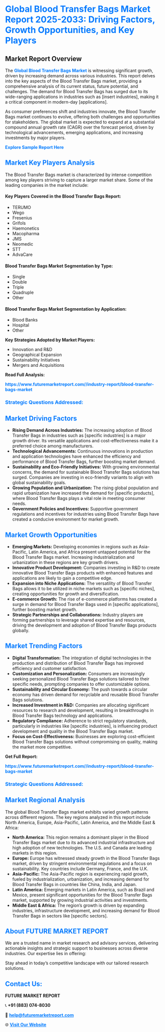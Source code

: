 <h1 style="color: #007BFF;">Global Blood Transfer Bags Market Report 2025-2033: Driving Factors, Growth Opportunities, and Key Players</h1>

<section id="overview">
<h2>Market Report Overview</h2>
<p>The <a href="https://www.futuremarketreport.com//industry-report/blood-transfer-bags-market" style="color: #007BFF; text-decoration: none;"><strong>Global Blood Transfer Bags Market</strong></a> is witnessing significant growth, driven by increasing demand across various industries. This report delves into the key aspects of the Blood Transfer Bags market, providing a comprehensive analysis of its current status, future potential, and challenges. The demand for Blood Transfer Bags has surged due to its wide-ranging applications in industries such as [insert industries], making it a critical component in modern-day [applications].</p>
<p>As consumer preferences shift and industries innovate, the Blood Transfer Bags market continues to evolve, offering both challenges and opportunities for stakeholders. The global market is expected to expand at a substantial compound annual growth rate (CAGR) over the forecast period, driven by technological advancements, emerging applications, and increasing investments by major players.</p>
</section>

<section id="overview">
<p><a href="https://www.futuremarketreport.com//request-sample/reportId=59327" style="color: #007BFF; text-decoration: none;"><strong>Explore Sample Report Here</strong></a></p>
</section>

<section id="key-players">
<h2 style="color: #007BFF;">Market Key Players Analysis</h2>
<p>The Blood Transfer Bags market is characterized by intense competition among key players striving to capture a larger market share. Some of the leading companies in the market include:</p>
<h4>Key Players Covered in the Blood Transfer Bags Report:</h4>
<ul><li>TERUMO</li><li>Wego</li><li>Fresenius</li><li>Grifols</li><li>Haemonetics</li><li>Macopharma</li><li>JMS</li><li>Neomedic</li><li>STT</li><li>AdvaCare</li></ul>
<h4>Blood Transfer Bags Market Segmentation by Type:</h4>
<ul><li>Single</li><li>Double</li><li>Triple</li><li>Quadruple</li><li>Other</li></ul>

<h4>Blood Transfer Bags Market Segmentation by Application:</h4>
<ul><li>Blood Banks</li><li>Hospital</li><li>Other</li></ul>
<p><strong>Key Strategies Adopted by Market Players:</strong></p>
<ul>
<li>Innovation and R&D</li>
<li>Geographical Expansion</li>
<li>Sustainability Initiatives</li>
<li>Mergers and Acquisitions</li>
</ul>
</section>

<section>
<p><strong>Read Full Analysis: </strong></p><a href="https://www.futuremarketreport.com//industry-report/blood-transfer-bags-market" style="color: #007BFF; text-decoration: none;"><strong>https://www.futuremarketreport.com//industry-report/blood-transfer-bags-market</strong></a>
<h3 style="color: #007BFF;">Strategic Questions Addressed:</h3>
</section>

<section id="driving-factors">
<h2 style="color: #007BFF;">Market Driving Factors</h2>
<ul>
<li><strong>Rising Demand Across Industries:</strong> The increasing adoption of Blood Transfer Bags in industries such as [specific industries] is a major growth driver. Its versatile applications and cost-effectiveness make it a preferred choice among manufacturers.</li>
<li><strong>Technological Advancements:</strong> Continuous innovations in production and application technologies have enhanced the efficiency and performance of Blood Transfer Bags, further boosting market demand.</li>
<li><strong>Sustainability and Eco-Friendly Initiatives:</strong> With growing environmental concerns, the demand for sustainable Blood Transfer Bags solutions has surged. Companies are investing in eco-friendly variants to align with global sustainability goals.</li>
<li><strong>Growing Population and Urbanization:</strong> The rising global population and rapid urbanization have increased the demand for [specific products], where Blood Transfer Bags plays a vital role in meeting consumer needs.</li>
<li><strong>Government Policies and Incentives:</strong> Supportive government regulations and incentives for industries using Blood Transfer Bags have created a conducive environment for market growth.</li>
</ul>
</section>

<section id="growth-opportunities">
<h2 style="color: #007BFF;">Market Growth Opportunities</h2>
<ul>
<li><strong>Emerging Markets:</strong> Developing economies in regions such as Asia-Pacific, Latin America, and Africa present untapped potential for the Blood Transfer Bags market. Increasing industrialization and urbanization in these regions are key growth drivers.</li>
<li><strong>Innovative Product Development:</strong> Companies investing in R&D to create innovative Blood Transfer Bags products with enhanced features and applications are likely to gain a competitive edge.</li>
<li><strong>Expansion into Niche Applications:</strong> The versatility of Blood Transfer Bags allows it to be utilized in niche markets such as [specific niches], creating opportunities for growth and diversification.</li>
<li><strong>E-commerce Growth:</strong> The rise of e-commerce platforms has created a surge in demand for Blood Transfer Bags used in [specific applications], further boosting market growth.</li>
<li><strong>Strategic Partnerships and Collaborations:</strong> Industry players are forming partnerships to leverage shared expertise and resources, driving the development and adoption of Blood Transfer Bags products globally.</li>
</ul>
</section>

<section id="trending-factors">
<h2 style="color: #007BFF;">Market Trending Factors</h2>
<ul>
<li><strong>Digital Transformation:</strong> The integration of digital technologies in the production and distribution of Blood Transfer Bags has improved efficiency and customer satisfaction.</li>
<li><strong>Customization and Personalization:</strong> Consumers are increasingly seeking personalized Blood Transfer Bags solutions tailored to their specific needs, prompting companies to offer customizable options.</li>
<li><strong>Sustainability and Circular Economy:</strong> The push towards a circular economy has driven demand for recyclable and reusable Blood Transfer Bags solutions.</li>
<li><strong>Increased Investment in R&D:</strong> Companies are allocating significant resources to research and development, resulting in breakthroughs in Blood Transfer Bags technology and applications.</li>
<li><strong>Regulatory Compliance:</strong> Adherence to strict regulatory standards, particularly in industries like [specific industries], is influencing product development and quality in the Blood Transfer Bags market.</li>
<li><strong>Focus on Cost-Effectiveness:</strong> Businesses are exploring cost-efficient Blood Transfer Bags solutions without compromising on quality, making the market more competitive.</li>
</ul>
</section>

<section>
<p><strong>Get Full Report: </strong></p><a href="https://www.futuremarketreport.com//industry-report/blood-transfer-bags-market" style="color: #007BFF; text-decoration: none;"><strong>https://www.futuremarketreport.com//industry-report/blood-transfer-bags-market</strong></a>
<h3 style="color: #007BFF;">Strategic Questions Addressed:</h3>
</section>


<section id="regional-analysis">
<h2 style="color: #007BFF;">Market Regional Analysis</h2>
<p>The global Blood Transfer Bags market exhibits varied growth patterns across different regions. The key regions analyzed in this report include North America, Europe, Asia-Pacific, Latin America, and the Middle East & Africa:</p>
<ul>
<li><strong>North America:</strong> This region remains a dominant player in the Blood Transfer Bags market due to its advanced industrial infrastructure and high adoption of new technologies. The U.S. and Canada are leading markets in this region.</li>
<li><strong>Europe:</strong> Europe has witnessed steady growth in the Blood Transfer Bags market, driven by stringent environmental regulations and a focus on sustainability. Key countries include Germany, France, and the U.K.</li>
<li><strong>Asia-Pacific:</strong> The Asia-Pacific region is experiencing rapid growth, fueled by industrialization, urbanization, and increasing demand for Blood Transfer Bags in countries like China, India, and Japan.</li>
<li><strong>Latin America:</strong> Emerging markets in Latin America, such as Brazil and Mexico, present significant opportunities for the Blood Transfer Bags market, supported by growing industrial activities and investments.</li>
<li><strong>Middle East & Africa:</strong> The region’s growth is driven by expanding industries, infrastructure development, and increasing demand for Blood Transfer Bags in sectors like [specific sectors].</li>
</ul>
</section>

<footer>
<h2 style="color: #007BFF;">About FUTURE MARKET REPORT</h2>
<p>We are a trusted name in market research and advisory services, delivering actionable insights and strategic support to businesses across diverse industries. Our expertise lies in offering:</p>

<p>Stay ahead in today’s competitive landscape with our tailored research solutions.</p>

<h2 style="color: #007BFF;">Contact Us:</h2>
<p><strong>FUTURE MARKET REPORT</strong></p>
<p>📞 <strong>+91 (883) 074-8030</strong></p>
<p>📧 <strong><a href="mailto:help@futuremarketreport.com" style="color: #007BFF;">help@futuremarketreport.com</a></strong></p>
<p>🌐 <strong><a href="https://www.futuremarketreport.com/" style="color: #007BFF;">Visit Our Website</a></strong></p>
</footer>